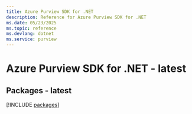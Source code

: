 ```yaml
---
title: Azure Purview SDK for .NET
description: Reference for Azure Purview SDK for .NET
ms.date: 05/23/2025
ms.topic: reference
ms.devlang: dotnet
ms.service: purview
---
```

# Azure Purview SDK for .NET - latest
## Packages - latest
[!INCLUDE [packages](purview-index.md)]